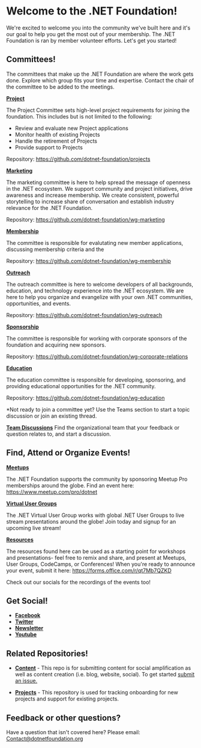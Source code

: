 # Welcome to the .NET Foundation! 

We're excited to welcome you into the community we've built here and it's our goal to help you get the most out of your membership. The .NET Foundation is ran by member volunteer efforts.  Let's get you started! 



## Committees!

The committees that make up the .NET Foundation are where the work gets done.  Explore which group fits your time and expertise. Contact the chair of the committee to be added to the meetings. 

[__Project__](https://github.com/dotnet-foundation/projects#readme)

The Project Committee sets high-level project requirements for joining the foundation. This includes but is not limited to the following:
* Review and evaluate new Project applications
* Monitor health of existing Projects
* Handle the retirement of Projects
* Provide support to Projects

Repository: https://github.com/dotnet-foundation/projects

[__Marketing__](https://github.com/dotnet-foundation/wg-marketing#readme)

The marketing committee is here to help spread the message of openness in the .NET ecosystem. We support community and project initiatives, drive awareness and increase membership. We create consistent, powerful storytelling to increase share of conversation and establish industry relevance for the .NET Foundation.

Repository: https://github.com/dotnet-foundation/wg-marketing

[__Membership__](https://github.com/dotnet-foundation/wg-membership#readme)
 
The committee is responsible for evalutating new member applications, discussing membership criteria and the 

Repository: https://github.com/dotnet-foundation/wg-membership

[__Outreach__](https://github.com/dotnet-foundation/wg-outreach#readme)

The outreach committee is here to welcome developers of all backgrounds, education, and technology experience into the .NET ecosystem. We are here to help you organize and evangelize with your own .NET communities, opportunities, and events. 

Repository: https://github.com/dotnet-foundation/wg-outreach

[__Sponsorship__](https://github.com/dotnet-foundation/wg-corporate-relations#readme)

The committee is responsible for working with corporate sponsors of the foundation and acquiring new sponsors.

Repository: https://github.com/dotnet-foundation/wg-corporate-relations

[__Education__](https://github.com/dotnet-foundation/wg-education#readme)

The education committee is responsible for developing, sponsoring, and providing educational opportunities for the .NET community.

Repository: https://github.com/dotnet-foundation/wg-education


*Not ready to join a committee yet?  Use the Teams section to start a topic discussion or join an existing thread. 

[__Team Discussions__](https://github.com/orgs/dotnet-foundation/teams) Find the organizational team that your feedback or question relates to, and start a discussion. 



## Find, Attend or Organize Events!

[__Meetups__](https://dotnetfoundation.org/community/meetups)

 The .NET Foundation supports the community by sponsoring Meetup Pro memberships around the globe. 
 Find an event here: https://www.meetup.com/pro/dotnet

[__Virtual User Groups__](https://https://www.meetup.com/dotnet-virtual-user-group/)

The .NET Virtual User Group works with global .NET User Groups to live stream presentations around the globe! Join today and signup for an upcoming live stream!
 
[__Resources__](https://dotnetfoundation.org/community/resources)

 The resources found here can be used as a starting point for workshops and presentations- feel free to remix and share, and present at Meetups, User Groups, CodeCamps, or Conferences! When you're ready to announce your event, submit it here: https://forms.office.com/r/qt7Mb7QZKD

Check out our socials for the recordings of the events too! 

## Get Social!

* [__Facebook__](https://www.facebook.com/dotnetfoundation/) 
* [__Twitter__](https://twitter.com/dotnetfdn) 
* [__Newsletter__](https://dotnetfoundation.us12.list-manage.com/subscribe?u=9d9421a5cbd70d03dc69dc918&id=0d416ef7e3)
* [__Youtube__](https://www.youtube.com/c/NETFoundation)


## Related Repositories!

* [__Content__](https://github.com/dotnet-foundation/content) - This repo is for submitting content for social amplification as well as content creation (i.e. blog, website, social). To get started [submit an issue.](https://github.com/dotnet-foundation/content/issues/new/choose) 

* [__Projects__](https://github.com/dotnet-foundation/projects) - This repository is used for tracking onboarding for new projects and support for existing projects.



## Feedback or other questions?

Have a question that isn't covered here?
Please email: Contact@dotnetfoundation.org


